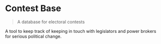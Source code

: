 # Contest Base

> A database for electoral contests

A tool to keep track of keeping in touch with legislators and power brokers for serious political change.
